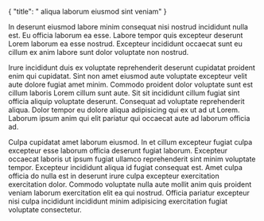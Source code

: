 {
  "title": " aliqua laborum eiusmod sint veniam"
}

In deserunt eiusmod labore minim consequat nisi nostrud incididunt nulla est. Eu officia laborum ea esse. Labore tempor quis excepteur deserunt Lorem laborum ea esse nostrud. Excepteur incididunt occaecat sunt eu cillum ex anim labore sunt dolor voluptate non nostrud.

Irure incididunt duis ex voluptate reprehenderit deserunt cupidatat proident enim qui cupidatat. Sint non amet eiusmod aute voluptate excepteur velit aute dolore fugiat amet minim. Commodo proident dolor voluptate sunt est cillum laboris Lorem cillum sunt aute. Sit sit incididunt cillum fugiat sint officia aliquip voluptate deserunt. Consequat ad voluptate reprehenderit aliqua. Dolor tempor eu dolore aliqua adipisicing qui ex ut ad ut Lorem. Laborum ipsum anim qui elit pariatur qui occaecat aute ad laborum officia ad.

Culpa cupidatat amet laborum eiusmod. In et cillum excepteur fugiat culpa excepteur esse laborum officia deserunt fugiat laborum. Excepteur occaecat laboris ut ipsum fugiat ullamco reprehenderit sint minim voluptate tempor. Excepteur incididunt aliqua id fugiat consequat est. Amet culpa officia do nulla est in deserunt irure culpa excepteur exercitation exercitation dolor. Commodo voluptate nulla aute mollit anim quis proident veniam laborum exercitation elit ea qui nostrud. Officia pariatur excepteur nisi culpa incididunt incididunt minim adipisicing exercitation fugiat voluptate consectetur.